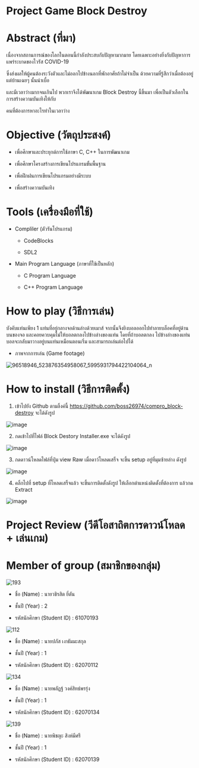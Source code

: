 # Project Game Block Destroy

# Abstract (ที่มา)

เนื่องจากสถานการณ์ของโลกในตอนนี้กำลังประสบกับปัญหามากมาย โดยเฉพาะอย่างยิ่งกับปัญหาการแพร่ระบาดของไวรัส COVID-19 

ซึ่งส่งผลให้ผู้คนต้องระวังตัวและไม่ออกไปข้างนอกที่พักอาศัยถ้าไม่จำเป็น ด้วยความที่รู้สึกว่าเมื่อต้องอยู่แต่บ้านเฉยๆ นั้นน่าเบื่อ 

และมีเวลาว่างมากจนเกินไป พวกเราจึงได้พัฒนาเกม Block Destroy นี้ขึ้นมา เพื่อเป็นตัวเลือกในการสร้างความบันเทิงให้กับ

คนที่ต้องการหาอะไรทำในเวลาว่าง

# Objective (วัตถุประสงค์)

-  เพื่อศึกษาและประยุกต์การใช้ภาษา C, C++ ในการพัฒนาเกม

-  เพื่อศึกษาโครงสร้างการเขียนโปรแกรมขั้นพื้นฐาน

-  เพื่อฝึกฝนการเขียนโปรแกรมอย่างมีระบบ

-  เพื่อสร้างความบันเทิง

# Tools (เครื่องมือที่ใช้)

- Compliler (ตัวรันโปรแกรม)

  - CodeBlocks
  
  - SDL2

- Main Program Language (ภาษาที่ใช้เป็นหลัก)

  - C Program Language
  
  - C++ Program Language

# How to play (วิธีการเล่น)

บังคับแท่นเพียง 1 แท่นที่อยู่กลางจอด้านล่างด้วยเมาส์ จากนั้นจึงยิงบอลออกไปทำลายบล็อคที่อยู่ด้านบนของจอ และคอยควบคุมไม่ให้บอลตกลงไปข้างล่างของแท่น โดยที่ถ้าบอลตกลง
ไปข้างล่างของแท่น บอลจะกลับมาวางอยู่บนแท่นเหมือนตอนเริ่ม และสามารถเล่นต่อไปได้

-  ภาพจากการเล่น (Game footage)

  ![96518946_523876354958067_5995931794422104064_n](https://user-images.githubusercontent.com/56310456/81338010-1d779a00-90d6-11ea-8831-fa93645d92fe.png)

# How to install (วิธีการติดตั้ง)

1. เข้าไปยัง Github ตามลิ้งค์นี้ https://github.com/boss26974/compro_block-destroy จะได้ดังรูป

![image](https://user-images.githubusercontent.com/56310456/81340800-a98bc080-90da-11ea-8dd2-99c47be2e47c.png)

2. กดเข้าไปที่ไฟล์ Block Destory Installer.exe จะได้ดังรูป

![image](https://user-images.githubusercontent.com/56310456/81341319-89103600-90db-11ea-807a-8c4b3a31bdc4.png)

3. กดดาวน์โหลดไฟล์ที่ปุ่ม view Raw เมื่อดาว์โหลดเสร็จ จะขึ้น setup อยู่ที่มุมซ้ายล่าง ดังรูป

![image](https://user-images.githubusercontent.com/56310456/81341657-1b183e80-90dc-11ea-9b64-0b653c69898e.png)

4. คลิ้กไปที่ setup ที่โหลดเสร็จแล้ว จะขึ้นการติดตั้งดังรูป ให้เลือกตำแหน่งติดตั้งที่ต้องการ แล้วกด Extract

![image](https://user-images.githubusercontent.com/56310456/81341993-adb8dd80-90dc-11ea-8679-706ad490a766.png)


# Project Review (วีดีโอสาถิตการดาวน์โหลด + เล่นเกม)

# Member of group (สมาชิกของกลุ่ม)

![193](https://user-images.githubusercontent.com/56310456/81300534-fd2de800-90a1-11ea-9811-4cb88acfb1df.jpg)

-  ชื่อ (Name) : นายวชิรสิต ยี่ตัน

-  ชั้นปี (Year) : 2

-  รหัสนักศึกษา (Student ID) : 61070193

![112](https://user-images.githubusercontent.com/56310456/81301059-c0162580-90a2-11ea-8ba3-487f60596865.jpg)

-  ชื่อ (Name) : นายปภัส เงาธัมมะสกุล

-  ชั้นปี (Year) : 1

-  รหัสนักศึกษา (Student ID) : 62070112

![134](https://user-images.githubusercontent.com/56310456/81301515-5a766900-90a3-11ea-94ae-d075a604dda0.jpg)

-  ชื่อ (Name) : นายพลัฏฐ์ วงศ์สิทธ์พรรุ่ง

-  ชั้นปี (Year) : 1

-  รหัสนักศึกษา (Student ID) : 62070134

![139](https://user-images.githubusercontent.com/56310456/81301920-e2f50980-90a3-11ea-9522-0b9d950d9729.jpg)

-  ชื่อ (Name) : นายพิชญะ สิงห์มีศรี

-  ชั้นปี (Year) : 1

-  รหัสนักศึกษา (Student ID) : 62070139
